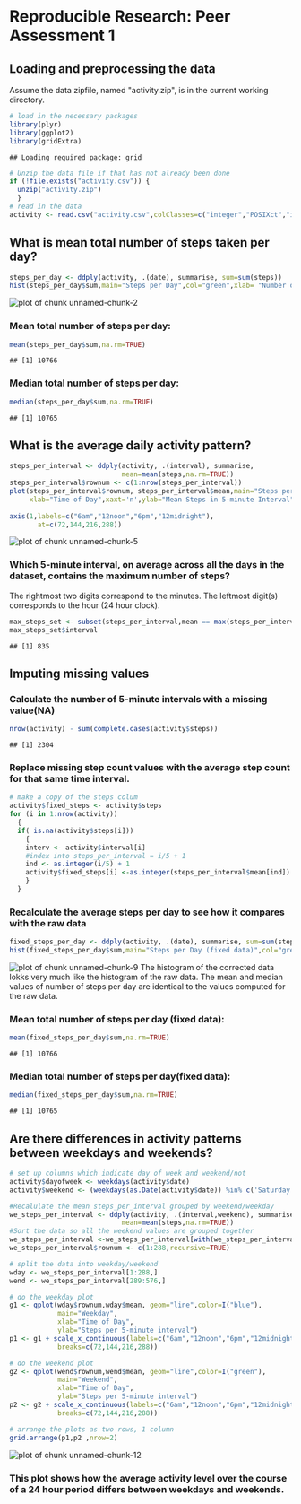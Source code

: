 # Reproducible Research: Peer Assessment 1

## Loading and preprocessing the data

Assume the data zipfile, named "activity.zip", is in the current working directory.


```r
# load in the necessary packages
library(plyr)
library(ggplot2)
library(gridExtra)
```

```
## Loading required package: grid
```

```r
# Unzip the data file if that has not already been done
if (!file.exists("activity.csv")) {
  unzip("activity.zip")
  }
# read in the data
activity <- read.csv("activity.csv",colClasses=c("integer","POSIXct","integer"))
```


## What is mean total number of steps taken per day?

```r
steps_per_day <- ddply(activity, .(date), summarise, sum=sum(steps))
hist(steps_per_day$sum,main="Steps per Day",col="green",xlab= "Number of Steps")
```

![plot of chunk unnamed-chunk-2](figure/unnamed-chunk-2.png) 

### Mean total number of steps per day:

```r
mean(steps_per_day$sum,na.rm=TRUE)
```

```
## [1] 10766
```

### Median total number of steps per day:

```r
median(steps_per_day$sum,na.rm=TRUE)
```

```
## [1] 10765
```
## What is the average daily activity pattern?

```r
steps_per_interval <- ddply(activity, .(interval), summarise, 
                            mean=mean(steps,na.rm=TRUE))
steps_per_interval$rownum <- c(1:nrow(steps_per_interval))
plot(steps_per_interval$rownum, steps_per_interval$mean,main="Steps per 5-minute Interval",col="green",type="l",
     xlab="Time of Day",xaxt='n',ylab="Mean Steps in 5-minute Interval")
  
axis(1,labels=c("6am","12noon","6pm","12midnight"),
       at=c(72,144,216,288))
```

![plot of chunk unnamed-chunk-5](figure/unnamed-chunk-5.png) 

### Which 5-minute interval, on average across all the days in the dataset, contains the maximum number of steps?

The rightmost two digits correspond to the minutes.
The leftmost digit(s) corresponds to the hour (24 hour clock).

```r
max_steps_set <- subset(steps_per_interval,mean == max(steps_per_interval$mean))
max_steps_set$interval
```

```
## [1] 835
```


## Imputing missing values

### Calculate the number of 5-minute intervals with a missing value(NA)

```r
nrow(activity) - sum(complete.cases(activity$steps))
```

```
## [1] 2304
```
### Replace missing step count values with the average step count for that same time interval.


```r
# make a copy of the steps colum
activity$fixed_steps <- activity$steps
for (i in 1:nrow(activity))
  {
  if( is.na(activity$steps[i]))
    {
    interv <- activity$interval[i]
    #index into steps_per_interval = i/5 + 1
    ind <- as.integer(i/5) + 1
    activity$fixed_steps[i] <-as.integer(steps_per_interval$mean[ind])
    }
  }
```
### Recalculate the average steps per day to see how it compares with the raw data

```r
fixed_steps_per_day <- ddply(activity, .(date), summarise, sum=sum(steps))
hist(fixed_steps_per_day$sum,main="Steps per Day (fixed data)",col="green",xlab= "Number of Steps")
```

![plot of chunk unnamed-chunk-9](figure/unnamed-chunk-9.png) 
The histogram of the corrected data lokks very much like the histogram of the raw data. The mean and median values of number of steps per day are identical to the values computed for the raw data.


### Mean total number of steps per day (fixed data):

```r
mean(fixed_steps_per_day$sum,na.rm=TRUE)
```

```
## [1] 10766
```

### Median total number of steps per day(fixed data):

```r
median(fixed_steps_per_day$sum,na.rm=TRUE)
```

```
## [1] 10765
```



## Are there differences in activity patterns between weekdays and weekends?



```r
# set up columns which indicate day of week and weekend/not
activity$dayofweek <- weekdays(activity$date)
activity$weekend <- (weekdays(as.Date(activity$date)) %in% c('Saturday','Sunday'))

#Recalulate the mean steps_per_interval grouped by weekend/weekday
we_steps_per_interval <- ddply(activity, .(interval,weekend), summarise, 
                            mean=mean(steps,na.rm=TRUE))
#Sort the data so all the weekend values are grouped together
we_steps_per_interval <-we_steps_per_interval[with(we_steps_per_interval,order(we_steps_per_interval$weekend)),]
we_steps_per_interval$rownum <- c(1:288,recursive=TRUE)

# split the data into weekday/weekend
wday <- we_steps_per_interval[1:288,]
wend <- we_steps_per_interval[289:576,]

# do the weekday plot
g1 <- qplot(wday$rownum,wday$mean, geom="line",color=I("blue"),
            main="Weekday",
            xlab="Time of Day",
            ylab="Steps per 5-minute interval")
p1 <- g1 + scale_x_continuous(labels=c("6am","12noon","6pm","12midnight"), 
            breaks=c(72,144,216,288)) 

# do the weekend plot
g2 <- qplot(wend$rownum,wend$mean, geom="line",color=I("green"),
            main="Weekend",
            xlab="Time of Day",
            ylab="Steps per 5-minute interval")
p2 <- g2 + scale_x_continuous(labels=c("6am","12noon","6pm","12midnight"), 
            breaks=c(72,144,216,288)) 

# arrange the plots as two rows, 1 column                      
grid.arrange(p1,p2 ,nrow=2)
```

![plot of chunk unnamed-chunk-12](figure/unnamed-chunk-12.png) 

### This plot shows how the average activity level over the course of a 24 hour period differs between weekdays and weekends.

